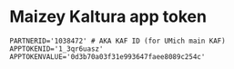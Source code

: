 # Maizey Kaltura app token

    PARTNERID='1038472' # AKA KAF ID (for UMich main KAF)
    APPTOKENID='1_3qr6uasz'
    APPTOKENVALUE='0d3b70a03f31e993647faee8089c254c'

